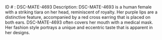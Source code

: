 ID # : DSC-MATE-4693
Description: DSC-MATE-4693 is a human female with a striking tiara on her head, reminiscent of royalty. Her purple lips are a distinctive feature, accompanied by a red cross earring that is placed on both ears. DSC-MATE-4693 often covers her mouth with a medical mask. Her fashion style portrays a unique and eccentric taste that is apparent in her designs.